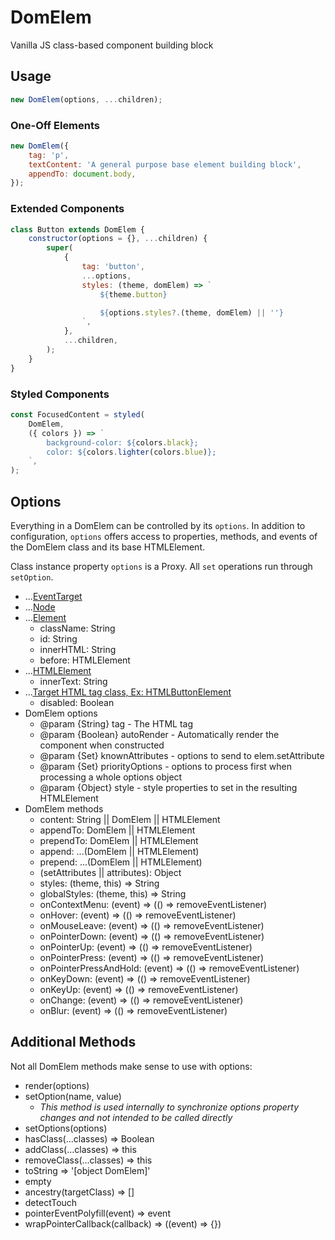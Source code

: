 # DomElem

Vanilla JS class-based component building block

## Usage

```javascript
new DomElem(options, ...children);
```

### One-Off Elements

```javascript
new DomElem({
	tag: 'p',
	textContent: 'A general purpose base element building block',
	appendTo: document.body,
});
```

### Extended Components

```javascript
class Button extends DomElem {
	constructor(options = {}, ...children) {
		super(
			{
				tag: 'button',
				...options,
				styles: (theme, domElem) => `
					${theme.button}

					${options.styles?.(theme, domElem) || ''}
				`,
			},
			...children,
		);
	}
}
```

### Styled Components

```javascript
const FocusedContent = styled(
	DomElem,
	({ colors }) => `
		background-color: ${colors.black};
		color: ${colors.lighter(colors.blue)};
	`,
);
```

## Options

Everything in a DomElem can be controlled by its `options`. In addition to configuration, `options` offers access to properties, methods, and events of the DomElem class and its base HTMLElement.

Class instance property `options` is a Proxy. All `set` operations run through `setOption`.

- ...[EventTarget](https://developer.mozilla.org/en-US/docs/Web/API/EventTarget)
- ...[Node](https://developer.mozilla.org/en-US/docs/Web/API/Node)
- ...[Element](https://developer.mozilla.org/en-US/docs/Web/API/Element)
  - className: String
  - id: String
  - innerHTML: String
  - before: HTMLElement
- ...[HTMLElement](https://developer.mozilla.org/en-US/docs/Web/API/HTMLElement)
  - innerText: String
- ...[Target HTML tag class, Ex: HTMLButtonElement](https://developer.mozilla.org/en-US/docs/Web/API/HTMLButtonElement)
  - disabled: Boolean
- DomElem options
  - @param {String} tag - The HTML tag
  - @param {Boolean} autoRender - Automatically render the component when constructed
  - @param {Set} knownAttributes - options to send to elem.setAttribute
  - @param {Set} priorityOptions - options to process first when processing a whole options object
  - @param {Object} style - style properties to set in the resulting HTMLElement
- DomElem methods
  - content: String || DomElem || HTMLElement
  - appendTo: DomElem || HTMLElement
  - prependTo: DomElem || HTMLElement
  - append: ...(DomElem || HTMLElement)
  - prepend: ...(DomElem || HTMLElement)
  - (setAttributes || attributes): Object
  - styles: (theme, this) => String
  - globalStyles: (theme, this) => String
  - onContextMenu: (event) => (() => removeEventListener)
  - onHover: (event) => (() => removeEventListener)
  - onMouseLeave: (event) => (() => removeEventListener)
  - onPointerDown: (event) => (() => removeEventListener)
  - onPointerUp: (event) => (() => removeEventListener)
  - onPointerPress: (event) => (() => removeEventListener)
  - onPointerPressAndHold: (event) => (() => removeEventListener)
  - onKeyDown: (event) => (() => removeEventListener)
  - onKeyUp: (event) => (() => removeEventListener)
  - onChange: (event) => (() => removeEventListener)
  - onBlur: (event) => (() => removeEventListener)

## Additional Methods

Not all DomElem methods make sense to use with options:

- render(options)
- setOption(name, value)
  - *This method is used internally to synchronize options property changes and not intended to be called directly*
- setOptions(options)
- hasClass(...classes) => Boolean
- addClass(...classes) => this
- removeClass(...classes) => this
- toString => '[object DomElem]'
- empty
- ancestry(targetClass) => []
- detectTouch
- pointerEventPolyfill(event) => event
- wrapPointerCallback(callback) => ((event) => {})
